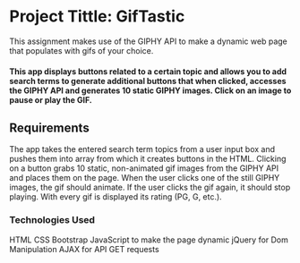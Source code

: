<h1>Project Tittle: GifTastic</h1>
This assignment makes use of the GIPHY API to make a dynamic web page that populates with gifs of your choice.

<h4>This app displays buttons related to a certain topic and allows you to add search terms to generate additional buttons that when clicked, accesses the GIPHY API and generates 10 static GIPHY images. Click on an image to pause or play the GIF.</h4>

<h2>Requirements</h2>
The app takes the entered search term topics from a user input box and pushes them into array from which it creates buttons in the HTML. Clicking on a button grabs 10 static, non-animated gif images from the GIPHY API and places them on the page.
When the user clicks one of the still GIPHY images, the gif should animate.
If the user clicks the gif again, it should stop playing.
With every gif is displayed its rating (PG, G, etc.).

<h3>Technologies Used</h3>
HTML
CSS Bootstrap
JavaScript to make the page dynamic
jQuery for Dom Manipulation
AJAX for API GET requests
